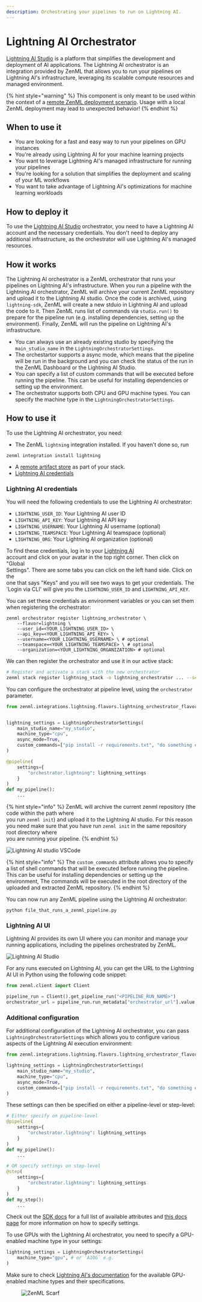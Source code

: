 ```yaml
---
description: Orchestrating your pipelines to run on Lightning AI.
---
```


# Lightning AI Orchestrator

[Lightning AI Studio](https://lightning.ai/) is a platform that simplifies the development and deployment of AI applications. The Lightning AI orchestrator is an integration provided by ZenML that allows you to run your pipelines on Lightning AI's infrastructure, leveraging its scalable compute resources and managed environment.

{% hint style="warning" %}
This component is only meant to be used within the context of a [remote ZenML deployment scenario](../../getting-started/deploying-zenml/). Usage with a local ZenML deployment may lead to unexpected behavior!
{% endhint %}

## When to use it

* You are looking for a fast and easy way to run your pipelines on GPU instances
* You're already using Lightning AI for your machine learning projects
* You want to leverage Lightning AI's managed infrastructure for running your pipelines
* You're looking for a solution that simplifies the deployment and scaling of your ML workflows
* You want to take advantage of Lightning AI's optimizations for machine learning workloads

## How to deploy it

To use the [Lightning AI Studio](https://lightning.ai/) orchestrator, you need to have a Lightning AI account and the necessary credentials. You don't need to deploy any additional infrastructure, as the orchestrator will use Lightning AI's managed resources.

## How it works

The Lightning AI orchestrator is a ZenML orchestrator that runs your pipelines on Lightning AI's infrastructure. When you run a pipeline with the Lightning AI orchestrator, ZenML will archive your current ZenML repository and upload it to the Lightning AI studio. Once the code is archived, using `lightning-sdk`, ZenML will create a new stduio in Lightning AI and upload the code to it. Then ZenML runs list of commands via `studio.run()` to prepare for the pipeline run (e.g. installing dependencies, setting up the environment). Finally, ZenML will run the pipeline on Lightning AI's infrastructure.

* You can always use an already existing studio by specifying the `main_studio_name` in the `LightningOrchestratorSettings`.
* The orchestartor supports a async mode, which means that the pipeline will be run in the background and you can check the status of the run in the ZenML Dashboard or the Lightning AI Studio.
* You can specify a list of custom commands that will be executed before running the pipeline. This can be useful for installing dependencies or setting up the environment.
* The orchestrator supports both CPU and GPU machine types. You can specify the machine type in the `LightningOrchestratorSettings`.

## How to use it

To use the Lightning AI orchestrator, you need:

* The ZenML `lightning` integration installed. If you haven't done so, run

```shell
zenml integration install lightning
```

* A [remote artifact store](../artifact-stores/) as part of your stack.
* [Lightning AI credentials](lightning.md#lightning-ai-credentials)

### Lightning AI credentials

You will need the following credentials to use the Lightning AI orchestrator:

* `LIGHTNING_USER_ID`: Your Lightning AI user ID
* `LIGHTNING_API_KEY`: Your Lightning AI API key
* `LIGHTNING_USERNAME`: Your Lightning AI username (optional)
* `LIGHTNING_TEAMSPACE`: Your Lightning AI teamspace (optional)
* `LIGHTNING_ORG`: Your Lightning AI organization (optional)

To find these credentials, log in to your [Lightning AI](https://lightning.ai/)\
account and click on your avatar in the top right corner. Then click on "Global\
Settings". There are some tabs you can click on the left hand side. Click on the\
one that says "Keys" and you will see two ways to get your credentials. The\
'Login via CLI' will give you the `LIGHTNING_USER_ID` and `LIGHTNING_API_KEY`.

You can set these credentials as environment variables or you can set them\
when registering the orchestrator:

```shell
zenml orchestrator register lightning_orchestrator \
    --flavor=lightning \
    --user_id=<YOUR_LIGHTNING_USER_ID> \
    --api_key=<YOUR_LIGHTNING_API_KEY> \
    --username=<YOUR_LIGHTNING_USERNAME> \ # optional
    --teamspace=<YOUR_LIGHTNING_TEAMSPACE> \ # optional
    --organization=<YOUR_LIGHTNING_ORGANIZATION> # optional
```

We can then register the orchestrator and use it in our active stack:

```bash
# Register and activate a stack with the new orchestrator
zenml stack register lightning_stack -o lightning_orchestrator ... --set
```

You can configure the orchestrator at pipeline level, using the `orchestrator` parameter.

```python
from zenml.integrations.lightning.flavors.lightning_orchestrator_flavor import LightningOrchestratorSettings


lightning_settings = LightningOrchestratorSettings(
    main_studio_name="my_studio",
    machine_type="cpu",
    async_mode=True,
    custom_commands=["pip install -r requirements.txt", "do something else"]
)

@pipeline(
    settings={
        "orchestrator.lightning": lightning_settings
    }
)
def my_pipeline():
    ...
```

{% hint style="info" %}
ZenML will archive the current zenml repository (the code within the path where\
you run `zenml init`) and upload it to the Lightning AI studio. For this reason\
you need make sure that you have run `zenml init` in the same repository root directory where\
you are running your pipeline.
{% endhint %}

![Lightning AI studio VSCode](../../.gitbook/assets/lightning_studio_vscode.png)

{% hint style="info" %}
The `custom_commands` attribute allows you to specify a list of shell commands that will be executed before running the pipeline. This can be useful for installing dependencies or setting up the environment, The commands will be executed in the root directory of the uploaded and extracted ZenML repository.
{% endhint %}

You can now run any ZenML pipeline using the Lightning AI orchestrator:

```shell
python file_that_runs_a_zenml_pipeline.py
```

### Lightning AI UI

Lightning AI provides its own UI where you can monitor and manage your running applications, including the pipelines orchestrated by ZenML.

![Lightning AI Studio](../../.gitbook/assets/lightning_studio_ui.png)

For any runs executed on Lightning AI, you can get the URL to the Lightning AI UI in Python using the following code snippet:

```python
from zenml.client import Client

pipeline_run = Client().get_pipeline_run("<PIPELINE_RUN_NAME>")
orchestrator_url = pipeline_run.run_metadata["orchestrator_url"].value
```

### Additional configuration

For additional configuration of the Lightning AI orchestrator, you can pass `LightningOrchestratorSettings` which allows you to configure various aspects of the Lightning AI execution environment:

```python
from zenml.integrations.lightning.flavors.lightning_orchestrator_flavor import LightningOrchestratorSettings

lightning_settings = LightningOrchestratorSettings(
    main_studio_name="my_studio",
    machine_type="cpu",
    async_mode=True,
    custom_commands=["pip install -r requirements.txt", "do something else"]
)
```

These settings can then be specified on either a pipeline-level or step-level:

```python
# Either specify on pipeline-level
@pipeline(
    settings={
        "orchestrator.lightning": lightning_settings
    }
)
def my_pipeline():
    ...

# OR specify settings on step-level
@step(
    settings={
        "orchestrator.lightning": lightning_settings
    }
)
def my_step():
    ...
```

Check out the [SDK docs](https://sdkdocs.zenml.io/latest/integration_code_docs/integrations-lightning/#zenml.integrations.lightning.flavors.lightning_orchestrator_flavor.LightningOrchestratorSettings) for a full list of available attributes and [this docs page](https://docs.zenml.io/how-to/pipeline-development/use-configuration-files/runtime-configuration) for more information on how to specify settings.

To use GPUs with the Lightning AI orchestrator, you need to specify a GPU-enabled machine type in your settings:

```python
lightning_settings = LightningOrchestratorSettings(
    machine_type="gpu", # or `A10G` e.g.
)
```

Make sure to check [Lightning AI's documentation](https://lightning.ai/docs/overview/studios/change-gpus) for the available GPU-enabled machine types and their specifications.

<figure><img src="https://static.scarf.sh/a.png?x-pxid=f0b4f458-0a54-4fcd-aa95-d5ee424815bc" alt="ZenML Scarf"><figcaption></figcaption></figure>
